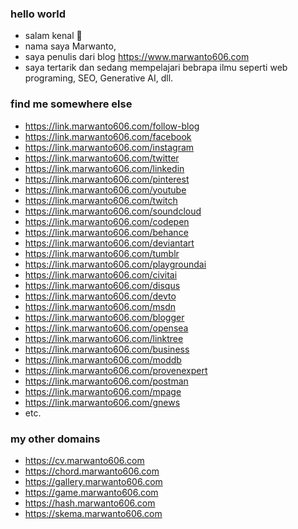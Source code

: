 ### hello world
- salam kenal :wave:
- nama saya Marwanto,
- saya penulis dari blog https://www.marwanto606.com
- saya tertarik dan sedang mempelajari bebrapa ilmu seperti web programing, SEO, Generative AI, dll.

### find me somewhere else
- https://link.marwanto606.com/follow-blog
- https://link.marwanto606.com/facebook
- https://link.marwanto606.com/instagram
- https://link.marwanto606.com/twitter
- https://link.marwanto606.com/linkedin
- https://link.marwanto606.com/pinterest
- https://link.marwanto606.com/youtube
- https://link.marwanto606.com/twitch
- https://link.marwanto606.com/soundcloud
- https://link.marwanto606.com/codepen
- https://link.marwanto606.com/behance
- https://link.marwanto606.com/deviantart
- https://link.marwanto606.com/tumblr
- https://link.marwanto606.com/playgroundai
- https://link.marwanto606.com/civitai
- https://link.marwanto606.com/disqus
- https://link.marwanto606.com/devto
- https://link.marwanto606.com/msdn
- https://link.marwanto606.com/blogger
- https://link.marwanto606.com/opensea
- https://link.marwanto606.com/linktree
- https://link.marwanto606.com/business
- https://link.marwanto606.com/moddb
- https://link.marwanto606.com/provenexpert
- https://link.marwanto606.com/postman
- https://link.marwanto606.com/mpage
- https://link.marwanto606.com/gnews
- etc.

### my other domains
- https://cv.marwanto606.com
- https://chord.marwanto606.com
- https://gallery.marwanto606.com
- https://game.marwanto606.com
- https://hash.marwanto606.com
- https://skema.marwanto606.com

<!--
**marwanto606/marwanto606** is a ✨ _special_ ✨ repository because its `README.md` (this file) appears on your GitHub profile.

Here are some ideas to get you started:

- 🔭 I’m currently working on ...
- 🌱 I’m currently learning ...
- 👯 I’m looking to collaborate on ...
- 🤔 I’m looking for help with ...
- 💬 Ask me about ...
- 📫 How to reach me: ...
- 😄 Pronouns: ...
- ⚡ Fun fact: ...
-->
